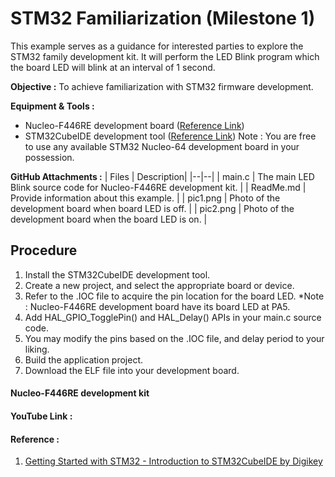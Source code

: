 # STM32 Familiarization (Milestone 1)
This example serves as a guidance for interested parties to explore the STM32 family development kit.
It will perform the LED Blink program which the board LED will blink at an interval of 1 second. 

**Objective :** To achieve familiarization with STM32 firmware development.

**Equipment & Tools :** 
 * Nucleo-F446RE development board ([Reference Link](https://www.st.com/en/evaluation-tools/nucleo-f446re.html))
 * STM32CubeIDE development tool ([Reference Link](https://www.st.com/en/development-tools/stm32cubeide.html))
 Note : You are free to use any available STM32 Nucleo-64 development board in your possession. 
 
**GitHub Attachments :**
| Files |  Description|
|--|--|
| main.c | The main LED Blink source code for Nucleo-F446RE development kit. |
| ReadMe.md | Provide information about this example. |
| pic1.png | Photo of the development board when board LED is off. |
| pic2.png | Photo of the development board when the board LED is on. |

## Procedure

 1. Install the STM32CubeIDE development tool. 
 2. Create a new project, and select the appropriate board or device.
 3. Refer to the .IOC file to acquire the pin location for the board LED.
 *Note : Nucleo-F446RE development board have its board LED at PA5.
 4. Add HAL_GPIO_TogglePin() and HAL_Delay() APIs in your main.c source code. 
 5. You may modify the pins based on the .IOC file, and delay period to your liking.
 6. Build the application project.
 7. Download the ELF file into your development board.

#### Nucleo-F446RE development kit


#### YouTube Link : 

#### Reference :

 1. [Getting Started with STM32 - Introduction to STM32CubeIDE by Digikey](https://www.digikey.my/en/maker/projects/getting-started-with-stm32-introduction-to-stm32cubeide/6a6c60a670c447abb90fd0fd78008697)

